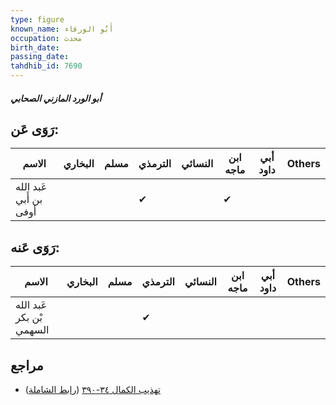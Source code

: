 ```yaml
---
type: figure
known_name: أَبُو الورقاء
occupation: محدث
birth_date:
passing_date:
tahdhib_id: 7690
---
```

##### أبو الورد المازني الصحابي

## رَوَى عَن:
| الاسم                  | البخاري | مسلم | الترمذي | النسائي | ابن ماجه | أبي داود | Others |
| ---------------------- | ------- | ---- | ------- | ------- | -------- | -------- | ------ |
| عَبد الله بن أَبي أوفى |         |      | ✔       |         | ✔        |          |        |
## رَوَى عَنه:
| الاسم                    | البخاري | مسلم | الترمذي | النسائي | ابن ماجه | أبي داود | Others |
| ------------------------ | ------- | ---- | ------- | ------- | -------- | -------- | ------ |
| عَبد الله بْن بكر السهمي |         |      | ✔       |         |          |          |        |
## مراجع
- [تهذيب الكمال ٣٤-٣٩٠](obsidian://open?vault=Tahdhib-al-Kamal&file=Figures/٧٦٩٠-أبو%20الورد%20المازني%20الصحابي) ([رابط الشاملة](https://shamela.ws/book/3722/18507))